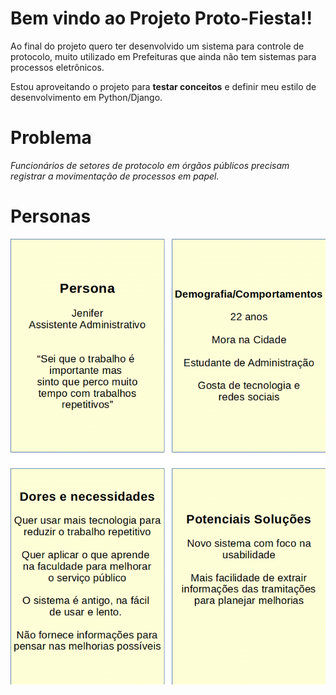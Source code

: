 # Bem vindo ao Projeto **Proto-Fiesta**!!

Ao final do projeto quero ter desenvolvido um sistema para controle de protocolo, muito utilizado em Prefeituras que ainda não tem sistemas para processos eletrônicos.

Estou aproveitando o projeto para **testar conceitos** e definir meu estilo de desenvolvimento em Python/Django.
# **Problema**

*Funcionários de setores de protocolo em órgãos públicos precisam registrar a movimentação de processos em papel.*

# **Personas**

![](static/Persona1.gif)